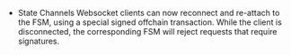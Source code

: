 * State Channels Websocket clients can now reconnect and re-attach to the FSM, using a special signed offchain transaction. While the client is disconnected, the corresponding FSM will reject requests that require signatures.
